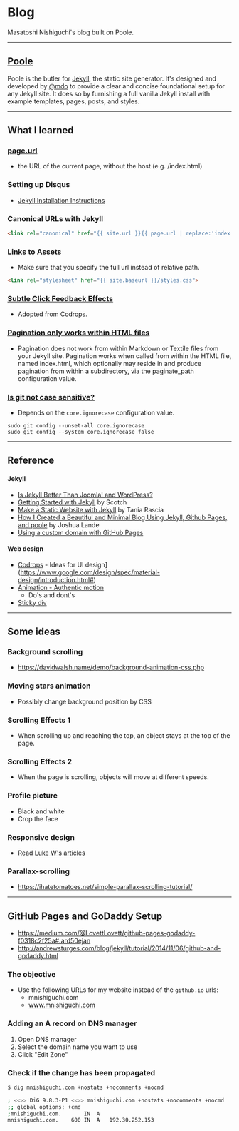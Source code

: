 # Blog

Masatoshi Nishiguchi's blog built on Poole.

---

## [Poole](https://github.com/poole/poole)
Poole is the butler for [Jekyll](http://jekyllrb.com), the static site generator. It's designed and developed by [@mdo](https://twitter.com/mdo) to provide a clear and concise foundational setup for any Jekyll site. It does so by furnishing a full vanilla Jekyll install with example templates, pages, posts, and styles.

---

## What I learned

### [page.url](http://jekyllrb.com/docs/variables/#page-variables)
- the URL of the current page, without the host (e.g. /index.html)

### Setting up Disqus
- [Jekyll Installation Instructions](https://help.disqus.com/customer/portal/articles/472138-jekyll-installation-instructions)

### Canonical URLs with Jekyll
```html
<link rel="canonical" href="{{ site.url }}{{ page.url | replace:'index.html',''}}">
```

### Links to Assets
- Make sure that you specify the full url instead of relative path.

```html
<link rel="stylesheet" href="{{ site.baseurl }}/styles.css">
```

### [Subtle Click Feedback Effects](https://github.com/codrops/ClickEffects)
- Adopted from Codrops.

### [Pagination only works within HTML files](http://jekyllrb.com/docs/pagination/)
- Pagination does not work from within Markdown or Textile files from your Jekyll site. Pagination works when called from within the HTML file, named index.html, which optionally may reside in and produce pagination from within a subdirectory, via the paginate_path configuration value.

### [Is git not case sensitive?](http://stackoverflow.com/a/8482021/3837223)
- Depends on the `core.ignorecase` configuration value.

```
sudo git config --unset-all core.ignorecase
sudo git config --system core.ignorecase false
```

---

## Reference

#### Jekyll

- [Is Jekyll Better Than Joomla! and WordPress?](http://digitalshore.io/jekyll-better-choice-than-joomla-wordpress/)
- [Getting Started with Jekyll](https://scotch.io/tutorials/getting-started-with-jekyll-plus-a-free-bootstrap-3-starter-theme) by Scotch
- [Make a Static Website with Jekyll](https://www.taniarascia.com/make-a-static-website-with-jekyll/) by Tania Rascia
- [How I Created a Beautiful and Minimal Blog Using Jekyll, Github Pages, and poole](http://joshualande.com/jekyll-github-pages-poole/) by Joshua Lande
- [Using a custom domain with GitHub Pages](https://help.github.com/articles/using-a-custom-domain-with-github-pages/)

#### Web design
- [Codrops](http://tympanus.net/codrops/) - Ideas for UI
 design](https://www.google.com/design/spec/material-design/introduction.html#)
- [Animation - Authentic motion](https://www.google.com/design/spec/animation/authentic-motion.html#)
    + Do's and dont's
- [Sticky div](https://jsfiddle.net/livibetter/HV9HM/)

---

## Some ideas

### Background scrolling
- https://davidwalsh.name/demo/background-animation-css.php

### Moving stars animation
- Possibly change background position by CSS

### Scrolling Effects 1
- When scrolling up and reaching the top, an object stays at the top of the page.

### Scrolling Effects 2
- When the page is scrolling, objects will move at different speeds.

### Profile picture
- Black and white
- Crop the face

### Responsive design
- Read [Luke W's articles](http://www.lukew.com/presos/)

### Parallax-scrolling
- https://ihatetomatoes.net/simple-parallax-scrolling-tutorial/

---

## GitHub Pages and GoDaddy Setup
- https://medium.com/@LovettLovett/github-pages-godaddy-f0318c2f25a#.ard50ejan
- http://andrewsturges.com/blog/jekyll/tutorial/2014/11/06/github-and-godaddy.html

### The objective
- Use the following URLs for my website instead of the `github.io` urls:
  - mnishiguchi.com
  - www.mnishiguchi.com

### Adding an A record on DNS manager
1. Open DNS manager
2. Select the domain name you want to use
3. Click "Edit Zone"

### Check if the change has been propagated
```bash
$ dig mnishiguchi.com +nostats +nocomments +nocmd

; <<>> DiG 9.8.3-P1 <<>> mnishiguchi.com +nostats +nocomments +nocmd
;; global options: +cmd
;mnishiguchi.com.		IN	A
mnishiguchi.com.	600	IN	A	192.30.252.153
```
